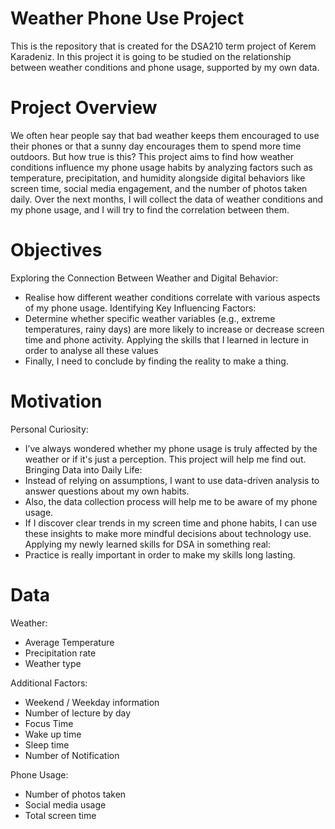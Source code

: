 # Weather Phone Use Project
This is the repository that is created for the DSA210 term project of Kerem Karadeniz. In this project it is going to be studied on the relationship between weather conditions and phone usage, supported by my own data. 

# Project Overview
We often hear people say that bad weather keeps them encouraged to use their phones or that a sunny day encourages them to spend more time outdoors. But how true is this? This project aims to find how weather conditions influence my phone usage habits by analyzing factors such as temperature, precipitation, and humidity alongside digital behaviors like screen time, social media engagement, and the number of photos taken daily.
Over the next months, I will collect the data of weather conditions and my phone usage, and I will try to find the correlation between them. 

# Objectives
Exploring the Connection Between Weather and Digital Behavior:
 - Realise how different weather conditions correlate with various aspects of my phone usage.
Identifying Key Influencing Factors:
 - Determine whether specific weather variables (e.g., extreme temperatures, rainy days) are more likely to increase or decrease screen time and phone activity.
Applying the skills that I learned in lecture in order to analyse all these values
 - Finally, I need to conclude by finding the reality to make a thing.

# Motivation
Personal Curiosity:
 - I’ve always wondered whether my phone usage is truly affected by the weather or if it's just a perception. This project will help me find out.
Bringing Data into Daily Life:
 - Instead of relying on assumptions, I want to use data-driven analysis to answer questions about my own habits.
 - Also, the data collection process will help me to be aware of my phone usage.
 - If I discover clear trends in my screen time and phone habits, I can use these insights to make more mindful decisions about technology use.
Applying my newly learned skills for DSA in something real:
 - Practice is really important in order to make my skills long lasting.

# Data
Weather:
 - Average Temperature
 - Precipitation rate
 - Weather type

Additional Factors:
 - Weekend / Weekday information
 - Number of lecture by day
 - Focus Time
 - Wake up time
 - Sleep time
 - Number of Notification

Phone Usage:
 - Number of photos taken
 - Social media usage
 - Total screen time
